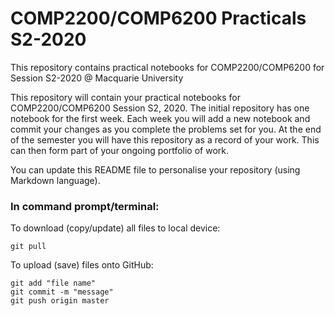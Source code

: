 # COMP2200/COMP6200 Practicals S2-2020

This repository contains practical notebooks for COMP2200/COMP6200 for Session S2-2020 @ Macquarie University

This repository  will contain your practical notebooks for COMP2200/COMP6200 Session S2, 2020.  The initial
repository has one notebook for the first week. Each week you will add a new notebook and commit
your changes as you complete the problems set for you.  At the end of the semester you will have
this repository as a record of your work.  This can then form part of your ongoing portfolio of work.

You can update this README file to personalise your repository (using Markdown language). 

### In command prompt/terminal:
To download (copy/update) all files to local device:

`git pull`

To upload (save) files onto GitHub:

`git add "file name"` <br>
`git commit -m "message"` <br>
`git push origin master`
